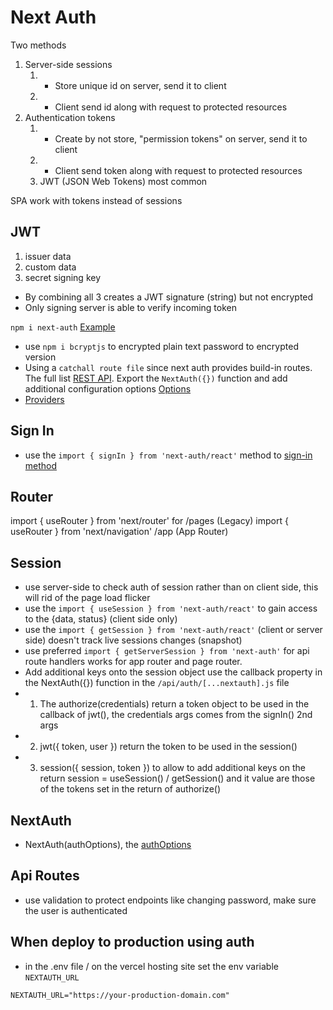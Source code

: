 # Next Auth

Two methods

1. Server-side sessions
   1. - Store unique id on server, send it to client
   2. - Client send id along with request to protected resources
2. Authentication tokens
   1. - Create by not store, "permission tokens" on server, send it to client
   2. - Client send token along with request to protected resources
   3. JWT (JSON Web Tokens) most common

SPA work with tokens instead of sessions

## JWT

1. issuer data
2. custom data
3. secret signing key

- By combining all 3 creates a JWT signature (string) but not encrypted
- Only signing server is able to verify incoming token

`npm i next-auth`
[Example](https://next-auth.js.org/getting-started/example)

- use `npm i bcryptjs` to encrypted plain text password to encrypted version
- Using a `catchall route file` since next auth provides build-in routes. The full list [REST API](https://next-auth.js.org/getting-started/rest-api). Export the `NextAuth({})` function and add additional configuration options [Options](https://next-auth.js.org/configuration/options)
- [Providers](https://next-auth.js.org/providers/credentials)

## Sign In

- use the `import { signIn } from 'next-auth/react'` method to [sign-in method](https://next-auth.js.org/getting-started/client#signin)

## Router
import { useRouter } from 'next/router' for /pages (Legacy)
import { useRouter } from 'next/navigation' /app (App Router)

## Session
- use server-side to check auth of session rather than on client side, this will rid of the page load flicker 
- use the `import { useSession } from 'next-auth/react'` to gain access to the {data, status} (client side only)
- use the `import { getSession } from 'next-auth/react'` (client or server side) doesn't track live sessions changes (snapshot)
- use preferred `import { getServerSession } from 'next-auth'` for api route handlers works for app router and page router.
- Add additional keys onto the session object use the callback property in the NextAuth({}) function in the `/api/auth/[...nextauth].js` file
- 1. The authorize(credentials) return a token object to be used in the callback of jwt(), the credentials args comes from the signIn() 2nd args  
- 2. jwt({ token, user }) return the token to be used in the session()
- 3. session({ session, token }) to allow to add additional keys on the return session = useSession() / getSession() and it value are those of the tokens set in the return of authorize()

## NextAuth
- NextAuth(authOptions), the [authOptions](https://next-auth.js.org/configuration/options) 

## Api Routes
- use validation to protect endpoints like changing password, make sure the user is authenticated

## When deploy to production using auth
- in the .env file / on the vercel hosting site set the env variable `NEXTAUTH_URL` 
```
NEXTAUTH_URL="https://your-production-domain.com"
```